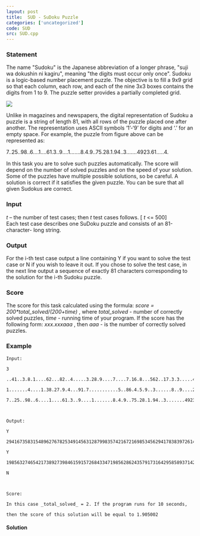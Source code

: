 ```yaml
---
layout: post
title:  SUD - SuDoku Puzzle
categories: ['uncategorized']
code: SUD
src: SUD.cpp
---
```


### **Statement**

The name "Sudoku" is the Japanese abbreviation of a longer phrase, "suji wa
dokushin ni kagiru", meaning "the digits must occur only once". Sudoku is a
logic-based number placement puzzle. The objective is to fill a 9x9 grid so
that each column, each row, and each of the nine 3x3 boxes contains the digits
from 1 to 9. The puzzle setter provides a partially completed grid.  
  
![](/content/turbo:zsud_rules2.png)  
  

Unlike in magazines and newspapers, the digital representation of Sudoku a
puzzle is a string of length 81, with all rows of the puzzle placed one after
another. The representation uses ASCII symbols ‘1’-‘9’ for digits and ‘.’ for
an empty space. For example, the puzzle from figure above can be represented
as:

  
7..25..98..6....1....61.3..9....1.......8.4.9..75.28.1.94..3.......4923.61.....4.  

In this task you are to solve such puzzles automatically. The score will
depend on the number of solved puzzles and on the speed of your solution. Some
of the puzzles have multiple possible solutions, so be careful. A solution is
correct if it satisfies the given puzzle. You can be sure that all given
Sudokus are correct.

### Input

_t_ – the number of test cases; then _t_ test cases follows. [ _t_ <= 500]  
Each test case describes one SuDoku puzzle and consists of an 81-character-
long string.

### Output

For the i-th test case output a line containing Y if you want to solve the
test case or N if you wish to leave it out. If you chose to solve the test
case, in the next line output a sequence of exactly 81 characters
corresponding to the solution for the i-th Sudoku puzzle.

### Score

The score for this task calculated using the formula: _score =
200*total_solved/(200+time)_ , where _total_solved_ \- number of correctly
solved puzzles, _time_ \- running time of your program. If the score has the
following form: _xxx.xxxaaa_ , then _aaa_ \- is the number of correctly solved
puzzles.

### Example

    
    
    Input:
    3
    ..41..3.8.1....62...82..4.....3.28.9....7....7.16.8...562..17.3.3.....4.1....5...
    1.......4....1.38.27.9.4...91.7...........5..86.4.5.9..3......8..9....2.4.......7
    7..25..98..6....1....61.3..9....1.......8.4.9..75.28.1.94..3.......4923.61.....4.
    
    Output:
    Y
    294167358315489627678253491456312879983574216721698534562941783839726145147835962
    Y
    198563274654217389273984615915726843347198562862435791731642958589371426426859137 
    N
    
    Score:
    In this case _total_solved_ = 2. If the program runs for 10 seconds, 
    then the score of this solution will be equal to 1.905002
    
    



#### **Solution**



